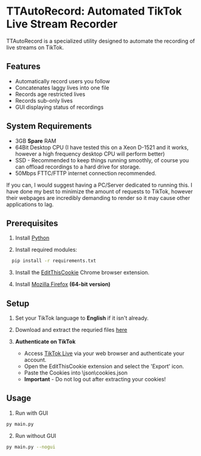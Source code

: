 
# TTAutoRecord: Automated TikTok Live Stream Recorder

TTAutoRecord is a specialized utility designed to automate the recording of live streams on TikTok. 

## Features

- Automatically record users you follow
- Concatenates laggy lives into one file
- Records age restricted lives
- Records sub-only lives
- GUI displaying status of recordings

## System Requirements

- 3GB **Spare** RAM
- 64Bit Desktop CPU (I have tested this on a Xeon D-1521 and it works, however a high frequency desktop CPU will perform better)
- SSD - Recommended to keep things running smoothly, of course you can offload recordings to a hard drive for storage.
- 50Mbps FTTC/FTTP internet connection recommended.

If you can, I would suggest having a PC/Server dedicated to running this. I have done my best to minimize the amount of requests to TikTok, however their webpages are incredibly demanding to render so it may cause other applications to lag.

## Prerequisites

1. Install [Python](https://www.python.org/downloads/)

3. Install required modules:

```bash
  pip install -r requirements.txt
```

3. Install the [EditThisCookie](https://chrome.google.com/webstore/detail/editthiscookie/fngmhnnpilhplaeedifhccceomclgfbg)  Chrome browser extension.

4. Install [Mozilla Firefox](https://www.mozilla.org/en-GB/firefox/browsers/windows-64-bit/) **(64-bit version)**
## Setup
1. Set your TikTok language to **English** if it isn't already.

2. Download and extract the requried files [here](https://github.com/Coombaa/TTAutoRecord/releases/download/v4.1.2/TTAutoRecord-4.1.2.zip)

3. **Authenticate on TikTok**
   - Access [TikTok Live](https://www.tiktok.com/live) via your web browser and authenticate your account.
   - Open the EditThisCookie extension and select the 'Export' icon.
   - Paste the Cookies into \json\cookies.json
   - **Important** - Do not log out after extracting your cookies!
    
## Usage

1. Run with GUI
```bash
py main.py
```
2. Run without GUI
```bash
py main.py --nogui
```
